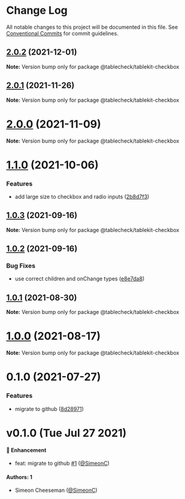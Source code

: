 # Change Log

All notable changes to this project will be documented in this file.
See [Conventional Commits](https://conventionalcommits.org) for commit guidelines.

## [2.0.2](https://github.com/tablecheck/tablekit/compare/@tablecheck/tablekit-checkbox@2.0.1...@tablecheck/tablekit-checkbox@2.0.2) (2021-12-01)

**Note:** Version bump only for package @tablecheck/tablekit-checkbox





## [2.0.1](https://github.com/tablecheck/tablekit/compare/@tablecheck/tablekit-checkbox@2.0.0...@tablecheck/tablekit-checkbox@2.0.1) (2021-11-26)

**Note:** Version bump only for package @tablecheck/tablekit-checkbox





# [2.0.0](https://github.com/tablecheck/tablekit/compare/@tablecheck/tablekit-checkbox@1.1.0...@tablecheck/tablekit-checkbox@2.0.0) (2021-11-09)

**Note:** Version bump only for package @tablecheck/tablekit-checkbox





# [1.1.0](https://github.com/tablecheck/tablekit/compare/@tablecheck/tablekit-checkbox@1.0.3...@tablecheck/tablekit-checkbox@1.1.0) (2021-10-06)


### Features

* add large size to checkbox and radio inputs ([2b8d7f3](https://github.com/tablecheck/tablekit/commit/2b8d7f3a167b9d6f481e4e0f6abf88083b549eb7))





## [1.0.3](https://github.com/tablecheck/tablekit/compare/@tablecheck/tablekit-checkbox@1.0.2...@tablecheck/tablekit-checkbox@1.0.3) (2021-09-16)

**Note:** Version bump only for package @tablecheck/tablekit-checkbox





## [1.0.2](https://github.com/tablecheck/tablekit/compare/@tablecheck/tablekit-checkbox@1.0.1...@tablecheck/tablekit-checkbox@1.0.2) (2021-09-16)


### Bug Fixes

* use correct children and onChange types ([e8e7da8](https://github.com/tablecheck/tablekit/commit/e8e7da820222aa9d63e7cd1d1b85dcaf4d14cc68))





## [1.0.1](https://github.com/tablecheck/tablekit/compare/@tablecheck/tablekit-checkbox@1.0.0...@tablecheck/tablekit-checkbox@1.0.1) (2021-08-30)

**Note:** Version bump only for package @tablecheck/tablekit-checkbox





# [1.0.0](https://github.com/tablecheck/tablekit/compare/@tablecheck/tablekit-checkbox@0.1.0...@tablecheck/tablekit-checkbox@1.0.0) (2021-08-17)

**Note:** Version bump only for package @tablecheck/tablekit-checkbox





# 0.1.0 (2021-07-27)


### Features

* migrate to github ([8d28971](https://github.com/tablecheck/tablekit/commit/8d28971175010fcb2a3cd9c48a749e7af1bdc9f9))





# v0.1.0 (Tue Jul 27 2021)

#### 🚀 Enhancement

- feat: migrate to github [#1](https://github.com/tablecheck/tablekit/pull/1) ([@SimeonC](https://github.com/SimeonC))

#### Authors: 1

- Simeon Cheeseman ([@SimeonC](https://github.com/SimeonC))
